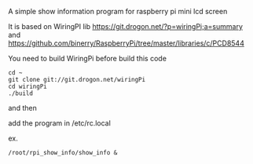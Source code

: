 A simple show information program for raspberry pi mini lcd screen

It is based on WiringPI lib 
https://git.drogon.net/?p=wiringPi;a=summary 
and
https://github.com/binerry/RaspberryPi/tree/master/libraries/c/PCD8544

You need to build WiringPi before build this code

	cd ~
	git clone git://git.drogon.net/wiringPi
	cd wiringPi
	./build

and then

add the program in /etc/rc.local

ex.

	/root/rpi_show_info/show_info &
	

